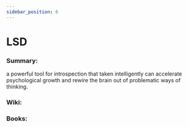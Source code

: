 ```yaml
---
sidebar_position: 6
---
```


# LSD

### Summary: 

a powerful tool for introspection that taken intelligently can 
accelerate psychological growth and rewire the brain out of problematic
ways of thinking.


### Wiki:



### Books:





